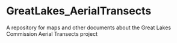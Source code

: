 # GreatLakes_AerialTransects
A repository for maps and other documents about the Great Lakes Commission Aerial Transects project
